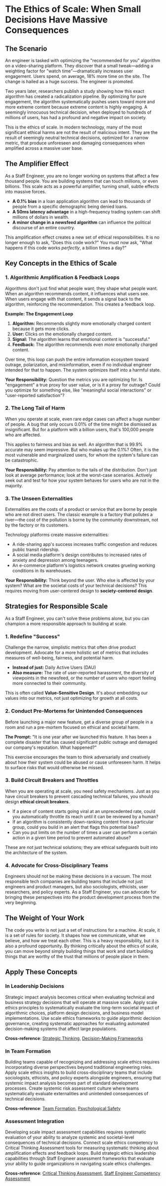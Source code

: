 # The Ethics of Scale: When Small Decisions Have Massive Consequences

## The Scenario

An engineer is tasked with optimizing the "recommended for you" algorithm on a video-sharing platform. They discover that a small tweak—adding a weighting factor for "watch time"—dramatically increases user engagement. Users spend, on average, 18% more time on the site. The change is hailed as a huge success. The engineer is promoted.

Two years later, researchers publish a study showing how this exact algorithm has created a radicalization pipeline. By optimizing for pure engagement, the algorithm systematically pushes users toward more and more extreme content because extreme content is highly engaging. A seemingly innocuous technical decision, when deployed to hundreds of millions of users, has had a profound and negative impact on society.

This is the ethics of scale. In modern technology, many of the most significant ethical harms are not the result of malicious intent. They are the result of seemingly neutral technical decisions, optimized for a narrow metric, that produce unforeseen and damaging consequences when amplified across a massive user base.

## The Amplifier Effect

As a Staff Engineer, you are no longer working on systems that affect a few thousand people. You are building systems that can touch millions, or even billions. This scale acts as a powerful amplifier, turning small, subtle effects into massive forces.

- **A 0.1% bias** in a loan application algorithm can lead to thousands of people from a specific demographic being denied loans.
- **A 50ms latency advantage** in a high-frequency trading system can shift millions of dollars in wealth.
- **A minor change in a newsfeed algorithm** can influence the political discourse of an entire country.

This amplification effect creates a new set of ethical responsibilities. It is no longer enough to ask, "Does this code work?" You must now ask, "What happens if this code works _perfectly_, a billion times a day?"

## Key Concepts in the Ethics of Scale

### 1. Algorithmic Amplification & Feedback Loops

Algorithms don't just find what people want; they shape what people want. When an algorithm recommends content, it influences what users see. When users engage with that content, it sends a signal back to the algorithm, reinforcing the recommendation. This creates a feedback loop.

**Example: The Engagement Loop**

1.  **Algorithm:** Recommends slightly more emotionally charged content because it gets more clicks.
2.  **User:** Clicks on the emotionally charged content.
3.  **Signal:** The algorithm learns that emotional content is "successful."
4.  **Feedback:** The algorithm recommends even _more_ emotionally charged content.

Over time, this loop can push the entire information ecosystem toward outrage, polarization, and misinformation, even if no individual engineer intended for that to happen. The system optimizes itself into a harmful state.

**Your Responsibility:** Question the metrics you are optimizing for. Is "engagement" a true proxy for user value, or is it a proxy for outrage? Could you optimize for something else, like "meaningful social interactions" or "user-reported satisfaction"?

### 2. The Long Tail of Harm

When you operate at scale, even rare edge cases can affect a huge number of people. A bug that only occurs 0.01% of the time might be dismissed as insignificant. But for a platform with a billion users, that's 100,000 people who are affected.

This applies to fairness and bias as well. An algorithm that is 99.9% accurate may seem impressive. But who makes up the 0.1%? Often, it is the most vulnerable and marginalized users, for whom the system's failure can be catastrophic.

**Your Responsibility:** Pay attention to the tails of the distribution. Don't just look at average performance; look at the worst-case scenarios. Actively seek out and test for how your system behaves for users who are not in the majority.

### 3. The Unseen Externalities

Externalities are the costs of a product or service that are borne by people who are not direct users. The classic example is a factory that pollutes a river—the cost of the pollution is borne by the community downstream, not by the factory or its customers.

Technology platforms create massive externalities:

- A ride-sharing app's success increases traffic congestion and reduces public transit ridership.
- A social media platform's design contributes to increased rates of anxiety and depression among teenagers.
- An e-commerce platform's logistics network creates grueling working conditions in its warehouses.

**Your Responsibility:** Think beyond the user. Who else is affected by your system? What are the societal costs of your technical decisions? This requires moving from user-centered design to **society-centered design**.

## Strategies for Responsible Scale

As a Staff Engineer, you can't solve these problems alone, but you can champion a more responsible approach to building at scale.

### 1. Redefine "Success"

Challenge the narrow, simplistic metrics that often drive product development. Advocate for a more holistic set of metrics that includes measures of well-being, fairness, and potential harm.

- **Instead of just:** Daily Active Users (DAU)
- **Also measure:** The rate of user-reported harassment, the diversity of viewpoints in the newsfeed, or the number of users who report feeling more connected to their community.

This is often called **Value-Sensitive Design**. It's about embedding our values into our metrics, not just optimizing for growth at all costs.

### 2. Conduct Pre-Mortems for Unintended Consequences

Before launching a major new feature, get a diverse group of people in a room and run a pre-mortem focused on ethical and societal harm.

**The Prompt:** "It is one year after we launched this feature. It has been a complete disaster that has caused significant public outrage and damaged our company's reputation. What happened?"

This exercise encourages the team to think adversarially and creatively about how their system could be abused or cause unforeseen harm. It helps to surface risks that would otherwise be missed.

### 3. Build Circuit Breakers and Throttles

When you are operating at scale, you need safety mechanisms. Just as you have circuit breakers to prevent cascading technical failures, you should design **ethical circuit breakers**.

- If a piece of content starts going viral at an unprecedented rate, could you automatically throttle its reach until it can be reviewed by a human?
- If an algorithm is consistently down-ranking content from a particular group, could you build in an alert that flags this potential bias?
- Can you put limits on the number of times a user can perform a certain action in a given time period to prevent automated abuse?

These are not just technical solutions; they are ethical safeguards built into the architecture of the system.

### 4. Advocate for Cross-Disciplinary Teams

Engineers should not be making these decisions in a vacuum. The most responsible tech companies are building teams that include not just engineers and product managers, but also sociologists, ethicists, user researchers, and policy experts. As a Staff Engineer, you can advocate for bringing these perspectives into the product development process from the very beginning.

## The Weight of Your Work

The code you write is not just a set of instructions for a machine. At scale, it is a set of rules for society. It shapes how we communicate, what we believe, and how we treat each other. This is a heavy responsibility, but it is also a profound opportunity. By thinking critically about the ethics of scale, you can move beyond simply building things that work and start building things that are worthy of the trust that millions of people place in them.

## Apply These Concepts

### In Leadership Decisions

Strategic impact analysis becomes critical when evaluating technical and business strategy decisions that will operate at massive scale. Apply scale ethics principles to systematically evaluate the long-term societal impact of algorithmic choices, platform design decisions, and business model implementations. Use scale ethics frameworks to guide algorithmic decision governance, creating systematic approaches for evaluating automated decision-making systems that affect large populations.

**Cross-reference**: [Strategic Thinking](../thinking/strategic-thinking.md), [Decision-Making Frameworks](../execution/decision-making-frameworks.md)

### In Team Formation

Building teams capable of recognizing and addressing scale ethics requires incorporating diverse perspectives beyond traditional engineering roles. Apply scale ethics insights to build cross-disciplinary teams that include sociologists, ethicists, and policy experts alongside engineers, ensuring that systemic impact analysis becomes part of standard development processes. Create systemic risk assessment culture where teams systematically evaluate externalities and unintended consequences of technical decisions.

**Cross-reference**: [Team Formation](../teamwork/team-formation.md), [Psychological Safety](../teamwork/psychological-safety.md)

### Assessment Integration

Developing scale impact assessment capabilities requires systematic evaluation of your ability to analyze systemic and societal-level consequences of technical decisions. Connect scale ethics competency to Critical Thinking Assessment tools for measuring systematic thinking about amplification effects and feedback loops. Build strategic ethics leadership capabilities through Staff Engineer assessment frameworks that evaluate your ability to guide organizations in navigating scale ethics challenges.

**Cross-reference**: [Critical Thinking Assessment](../../appendix/tools/critical-thinking-assessment.md), [Staff Engineer Competency Assessment](../../appendix/tools/staff-engineer-competency-assessment.md)
